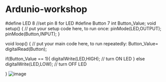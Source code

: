# Ardunio-workshop
#define LED 8  //set pin 8 for LED 
#define Button 7
int Button_Value; 
void setup() {
    // put your setup code here, to run once:
  pinMode(LED,OUTPUT); 
  pinMode(Button,INPUT);
}

void loop() {
  // put your main code here, to run repeatedly:
 Button_Value= digitalRead(Button);
  
 if(Button_Value == 1){
digitalWrite(LED,HIGH); // turn ON LED
 }
else
digitalWrite(LED,LOW); // turn OFF LED

}
![image](https://user-images.githubusercontent.com/127253124/223730346-fa62a289-da9b-4f2a-bcca-b2b9bbe94454.png)
